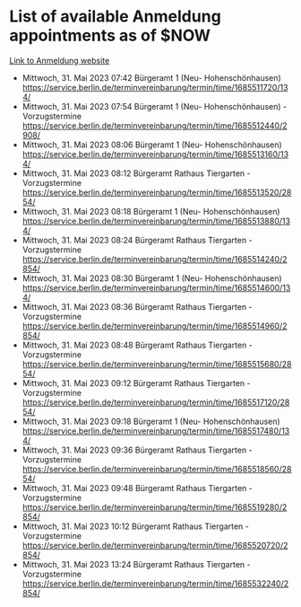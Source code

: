 # List of available Anmeldung appointments as of $NOW
[Link to Anmeldung website](https://service.berlin.de/terminvereinbarung/termin/tag.php?termin=1&anliegen[]=120686&dienstleisterlist=122210,122217,327316,122219,327312,122227,327314,122231,327346,122243,327348,122254,122252,329742,122260,329745,122262,329748,122271,327278,122273,327274,122277,327276,330436,122280,327294,122282,327290,122284,327292,122291,327270,122285,327266,122286,327264,122296,327268,150230,329760,122297,327286,122294,327284,122312,329763,122314,329775,122304,327330,122311,327334,122309,327332,317869,122281,327352,122279,329772,122283,122276,327324,122274,327326,122267,329766,122246,327318,122251,327320,122257,327322,122208,327298,122226,327300&herkunft=http%3A%2F%2Fservice.berlin.de%2Fdienstleistung%2F120686%2F)
- Mittwoch, 31. Mai 2023 07:42 Bürgeramt 1 (Neu- Hohenschönhausen) https://service.berlin.de/terminvereinbarung/termin/time/1685511720/134/
- Mittwoch, 31. Mai 2023 07:54 Bürgeramt 1 (Neu- Hohenschönhausen) - Vorzugstermine https://service.berlin.de/terminvereinbarung/termin/time/1685512440/2908/
- Mittwoch, 31. Mai 2023 08:06 Bürgeramt 1 (Neu- Hohenschönhausen) https://service.berlin.de/terminvereinbarung/termin/time/1685513160/134/
- Mittwoch, 31. Mai 2023 08:12 Bürgeramt Rathaus Tiergarten - Vorzugstermine https://service.berlin.de/terminvereinbarung/termin/time/1685513520/2854/
- Mittwoch, 31. Mai 2023 08:18 Bürgeramt 1 (Neu- Hohenschönhausen) https://service.berlin.de/terminvereinbarung/termin/time/1685513880/134/
- Mittwoch, 31. Mai 2023 08:24 Bürgeramt Rathaus Tiergarten - Vorzugstermine https://service.berlin.de/terminvereinbarung/termin/time/1685514240/2854/
- Mittwoch, 31. Mai 2023 08:30 Bürgeramt 1 (Neu- Hohenschönhausen) https://service.berlin.de/terminvereinbarung/termin/time/1685514600/134/
- Mittwoch, 31. Mai 2023 08:36 Bürgeramt Rathaus Tiergarten - Vorzugstermine https://service.berlin.de/terminvereinbarung/termin/time/1685514960/2854/
- Mittwoch, 31. Mai 2023 08:48 Bürgeramt Rathaus Tiergarten - Vorzugstermine https://service.berlin.de/terminvereinbarung/termin/time/1685515680/2854/
- Mittwoch, 31. Mai 2023 09:12 Bürgeramt Rathaus Tiergarten - Vorzugstermine https://service.berlin.de/terminvereinbarung/termin/time/1685517120/2854/
- Mittwoch, 31. Mai 2023 09:18 Bürgeramt 1 (Neu- Hohenschönhausen) https://service.berlin.de/terminvereinbarung/termin/time/1685517480/134/
- Mittwoch, 31. Mai 2023 09:36 Bürgeramt Rathaus Tiergarten - Vorzugstermine https://service.berlin.de/terminvereinbarung/termin/time/1685518560/2854/
- Mittwoch, 31. Mai 2023 09:48 Bürgeramt Rathaus Tiergarten - Vorzugstermine https://service.berlin.de/terminvereinbarung/termin/time/1685519280/2854/
- Mittwoch, 31. Mai 2023 10:12 Bürgeramt Rathaus Tiergarten - Vorzugstermine https://service.berlin.de/terminvereinbarung/termin/time/1685520720/2854/
- Mittwoch, 31. Mai 2023 13:24 Bürgeramt Rathaus Tiergarten - Vorzugstermine https://service.berlin.de/terminvereinbarung/termin/time/1685532240/2854/
